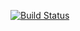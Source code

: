 [![Build Status](https://travis-ci.com/spencerwhyte/PiQuadcopter.svg?branch=master)](https://travis-ci.com/spencerwhyte/PiQuadcopter)
